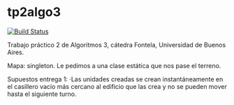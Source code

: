# tp2algo3

[![Build Status](https://travis-ci.com/JuanGaray93/tp2algo3.svg?branch=master)](https://travis-ci.com/JuanGaray93/tp2algo3)

Trabajo práctico 2 de Algoritmos 3, cátedra Fontela, Universidad de Buenos Aires.


Mapa: singleton. Le pedimos a una clase estática que nos pase el terreno.


Supuestos entrega 1:
  ·Las unidades creadas se crean instantáneamente en el casillero vacío más cercano al edificio que las crea y no se pueden mover hasta el siguiente turno.
